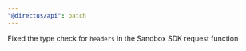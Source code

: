 ```yaml
---
"@directus/api": patch
---
```


Fixed the type check for `headers` in the Sandbox SDK request function
